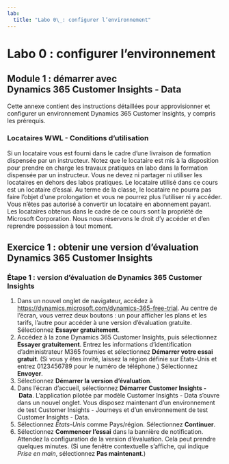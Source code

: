 ```yaml
---
lab:
  title: "Labo 0\_: configurer l’environnement"
---
```


# Labo 0 : configurer l’environnement

## Module 1 : démarrer avec Dynamics 365 Customer Insights - Data

Cette annexe contient des instructions détaillées pour approvisionner et configurer un environnement Dynamics 365 Customer Insights, y compris les prérequis.

### Locataires WWL - Conditions d’utilisation
Si un locataire vous est fourni dans le cadre d’une livraison de formation dispensée par un instructeur. Notez que le locataire est mis à la disposition pour prendre en charge les travaux pratiques en labo dans la formation dispensée par un instructeur. Vous ne devez ni partager ni utiliser les locataires en dehors des labos pratiques. Le locataire utilisé dans ce cours est un locataire d’essai. Au terme de la classe, le locataire ne pourra pas faire l’objet d’une prolongation et vous ne pourrez plus l’utiliser ni y accéder. Vous n’êtes pas autorisé à convertir un locataire en abonnement payant. Les locataires obtenus dans le cadre de ce cours sont la propriété de Microsoft Corporation. Nous nous réservons le droit d’y accéder et d’en reprendre possession à tout moment.

## Exercice 1 : obtenir une version d’évaluation Dynamics 365 Customer Insights
### Étape 1 : version d’évaluation de Dynamics 365 Customer Insights
1. Dans un nouvel onglet de navigateur, accédez à https://dynamics.microsoft.com/dynamics-365-free-trial. Au centre de l’écran, vous verrez deux boutons : un pour afficher les plans et les tarifs, l’autre pour accéder à une version d’évaluation gratuite. Sélectionnez **Essayer gratuitement**.
2. Accédez à la zone Dynamics 365 Customer Insights, puis sélectionnez **Essayer gratuitement**. Entrez les informations d’identification d’administrateur M365 fournies et sélectionnez **Démarrer votre essai gratuit**. (Si vous y êtes invité, laissez la région définie sur États-Unis et entrez 0123456789 pour le numéro de téléphone.) Sélectionnez **Envoyer**.
3. Sélectionnez **Démarrer la version d’évaluation**.
4. Dans l’écran d’accueil, sélectionnez **Démarrer Customer Insights - Data**. L’application pilotée par modèle Customer Insights - Data s’ouvre dans un nouvel onglet. Vous disposez maintenant d’un environnement de test Customer Insights - Journeys et d’un environnement de test Customer Insights - Data.
5. Sélectionnez *États-Unis* comme Pays/région. Sélectionnez **Continuer**.
6. Sélectionnez **Commencer l’essai** dans la bannière de notification. Attendez la configuration de la version d’évaluation. Cela peut prendre quelques minutes. (Si une fenêtre contextuelle s’affiche, qui indique *Prise en main*, sélectionnez **Pas maintenant**.)
